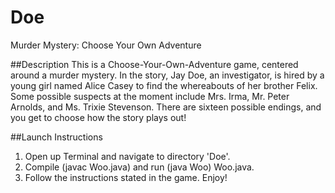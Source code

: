 # Doe
Murder Mystery: Choose Your Own Adventure

##Description
This is a Choose-Your-Own-Adventure game, centered around a murder mystery. In the story, Jay Doe, an investigator, is hired by a young girl named Alice Casey to find the whereabouts of her brother Felix. Some possible suspects at the moment include Mrs. Irma, Mr. Peter Arnolds, and Ms. Trixie Stevenson. There are sixteen possible endings, and you get to choose how the story plays out! 

##Launch Instructions
1. Open up Terminal and navigate to directory 'Doe'.
2. Compile (javac Woo.java) and run (java Woo) Woo.java.
3. Follow the instructions stated in the game. Enjoy!
